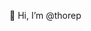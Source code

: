 👋 Hi, I’m @thorep


<!---
thorep/thorep is a ✨ special ✨ repository because its `README.md` (this file) appears on your GitHub profile.
You can click the Preview link to take a look at your changes.
--->
